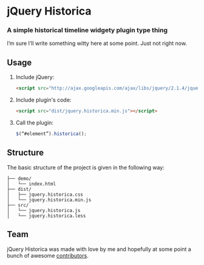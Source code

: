 # jQuery Historica

### A simple historical timeline widgety plugin type thing

I’m sure I’ll write something witty here at some point. Just not right now.

## Usage

1. Include jQuery:

	```html
	<script src="http://ajax.googleapis.com/ajax/libs/jquery/2.1.4/jquery.min.js"></script>
	```

2. Include plugin's code:

	```html
	<script src="dist/jquery.historica.min.js"></script>
	```

3. Call the plugin:

	```javascript
	$(“#element”).historica();
	```

## Structure

The basic structure of the project is given in the following way:

```
├── demo/
│   └── index.html
├── dist/
│   ├── jquery.historica.css
│   └── jquery.historica.min.js
├── src/
│   └── jquery.historica.js
│   └── jquery.historica.less
```

## Team

jQuery Historica was made with love by me and hopefully at some point a bunch of awesome [contributors](https://github.com/themattyg/jquery-historica/graphs/contributors).